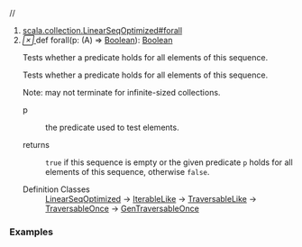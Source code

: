 //
<ol>
<li><a href="https://www.scala-lang.org/api/2.12.3/scala/collection/immutable/List.html#forall(p:A=>Boolean):Boolean">scala.collection.LinearSeqOptimized#forall</a></li>
<li name="scala.collection.LinearSeqOptimized#forall" visbl="pub" class="indented0 " data-isabs="false" fullcomment="yes" group="Ungrouped"> <a id="forall(p:A=>Boolean):Boolean"></a><a id="forall((A)⇒Boolean):Boolean"></a> <span class="permalink"> <a href="../../../scala/collection/immutable/List.html#forall(p:A=>Boolean):Boolean" title="Permalink"> <i class="material-icons"></i> </a> </span> <span class="modifier_kind"> <span class="modifier"></span> <span class="kind">def</span> </span> <span class="symbol"> <span class="name">forall</span><span class="params">(<span name="p">p: (<span class="extype" name="scala.collection.immutable.List.A">A</span>) ⇒ <a href="../../Boolean.html" class="extype" name="scala.Boolean">Boolean</a></span>)</span><span class="result">: <a href="../../Boolean.html" class="extype" name="scala.Boolean">Boolean</a></span> </span> <p class="shortcomment cmt">Tests whether a predicate holds for all elements of this sequence.</p>
 <div class="fullcomment">
  <div class="comment cmt">
   <p>Tests whether a predicate holds for all elements of this sequence.</p>
   <p> Note: may not terminate for infinite-sized collections. </p>
  </div>
  <dl class="paramcmts block">
   <dt class="param">
    p
   </dt>
   <dd class="cmt">
    <p>the predicate used to test elements.</p>
   </dd>
   <dt>
    returns
   </dt>
   <dd class="cmt">
    <p><code>true</code> if this sequence is empty or the given predicate <code>p</code> holds for all elements of this sequence, otherwise <code>false</code>.</p>
   </dd>
  </dl>
  <dl class="attributes block"> 
   <dt>
    Definition Classes
   </dt>
   <dd>
    <a href="../LinearSeqOptimized.html" class="extype" name="scala.collection.LinearSeqOptimized">LinearSeqOptimized</a> → 
    <a href="../IterableLike.html" class="extype" name="scala.collection.IterableLike">IterableLike</a> → 
    <a href="../TraversableLike.html" class="extype" name="scala.collection.TraversableLike">TraversableLike</a> → 
    <a href="../TraversableOnce.html" class="extype" name="scala.collection.TraversableOnce">TraversableOnce</a> → 
    <a href="../GenTraversableOnce.html" class="extype" name="scala.collection.GenTraversableOnce">GenTraversableOnce</a>
   </dd>
  </dl>
 </div> </li>
        </ol>


### Examples



